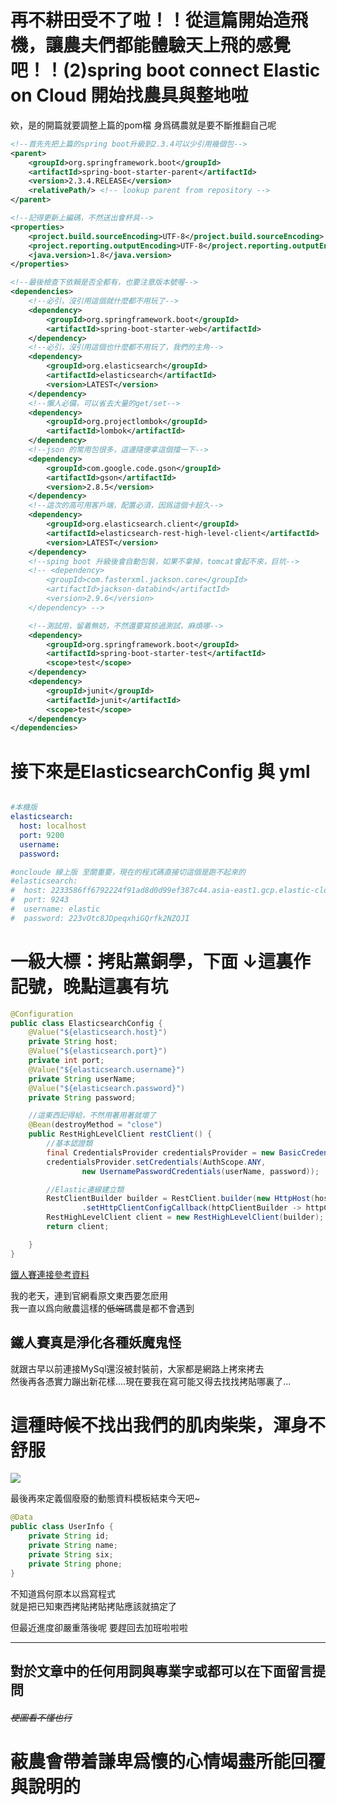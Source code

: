 # 再不耕田受不了啦！！從這篇開始造飛機，讓農夫們都能體驗天上飛的感覺吧！！(2)spring boot connect Elastic on Cloud  開始找農具與整地啦

欸，是的開篇就要調整上篇的pom檔
身爲碼農就是要不斷推翻自己呢  
```xml
<!--首先先把上篇的spring boot升級到2.3.4可以少引用幾個包-->
<parent>
    <groupId>org.springframework.boot</groupId>
    <artifactId>spring-boot-starter-parent</artifactId>
    <version>2.3.4.RELEASE</version>
    <relativePath/> <!-- lookup parent from repository -->
</parent>

<!--記得更新上編碼，不然送出會杯具-->
<properties>
    <project.build.sourceEncoding>UTF-8</project.build.sourceEncoding>
    <project.reporting.outputEncoding>UTF-8</project.reporting.outputEncoding>
    <java.version>1.8</java.version>
</properties>

<!--最後檢查下依賴是否全都有，也要注意版本號喔-->
<dependencies>
    <!--必引，沒引用這個就什麼都不用玩了-->
    <dependency>
        <groupId>org.springframework.boot</groupId>
        <artifactId>spring-boot-starter-web</artifactId>
    </dependency>
    <!--必引，沒引用這個也什麼都不用玩了，我們的主角-->
    <dependency>
        <groupId>org.elasticsearch</groupId>
        <artifactId>elasticsearch</artifactId>
        <version>LATEST</version>
    </dependency>
    <!--懶人必備，可以省去大量的get/set-->
    <dependency>
        <groupId>org.projectlombok</groupId>
        <artifactId>lombok</artifactId>
    </dependency>
    <!--json 的常用包很多，這邊隨便拿這個擋一下-->
    <dependency>
        <groupId>com.google.code.gson</groupId>
        <artifactId>gson</artifactId>
        <version>2.8.5</version>
    </dependency>
    <!--這次的高可用客戶端，配置必須，因爲這個卡超久-->
    <dependency>
        <groupId>org.elasticsearch.client</groupId>
        <artifactId>elasticsearch-rest-high-level-client</artifactId>
        <version>LATEST</version>
    </dependency>
    <!--sping boot 升級後會自動包裝，如果不拿掉，tomcat會起不來，巨坑-->
    <!-- <dependency>
        <groupId>com.fasterxml.jackson.core</groupId>
        <artifactId>jackson-databind</artifactId>
        <version>2.9.6</version>
    </dependency> -->

    <!--測試用，留着無妨，不然還要寫掠過測試，麻煩哪-->
    <dependency>
        <groupId>org.springframework.boot</groupId>
        <artifactId>spring-boot-starter-test</artifactId>
        <scope>test</scope>
    </dependency>
    <dependency>
        <groupId>junit</groupId>
        <artifactId>junit</artifactId>
        <scope>test</scope>
    </dependency>
</dependencies>
```
# 接下來是ElasticsearchConfig 與 yml
```yml

#本機版
elasticsearch:
  host: localhost
  port: 9200
  username:
  password:

#oncloude 線上版 至關重要，現在的程式碼直接切這個是跑不起來的
#elasticsearch:
#  host: 2233586ff6792224f91ad8d0d99ef387c44.asia-east1.gcp.elastic-cloud.com
#  port: 9243
#  username: elastic
#  password: 223vOtc8JDpeqxhiGQrfk2NZQJI

```
# 一級大標：拷貼黨銅學，下面 ↓這裏作記號，晚點這裏有坑 
```java
@Configuration
public class ElasticsearchConfig {
    @Value("${elasticsearch.host}")
    private String host;
    @Value("${elasticsearch.port}")
    private int port;
    @Value("${elasticsearch.username}")
    private String userName;
    @Value("${elasticsearch.password}")
    private String password;

    //這東西記得給，不然用著用著就壞了
    @Bean(destroyMethod = "close")
    public RestHighLevelClient restClient() {
        //基本認證類
        final CredentialsProvider credentialsProvider = new BasicCredentialsProvider();
        credentialsProvider.setCredentials(AuthScope.ANY,
                new UsernamePasswordCredentials(userName, password));

        //Elastic連線建立類
        RestClientBuilder builder = RestClient.builder(new HttpHost(host, port,null))
                .setHttpClientConfigCallback(httpClientBuilder -> httpClientBuilder.setDefaultCredentialsProvider(credentialsProvider));
        RestHighLevelClient client = new RestHighLevelClient(builder);
        return client;

    }
}
```
[鐵人賽連接參考資料](https://www.elastic.co/guide/en/elasticsearch/client/java-rest/current/java-rest-low-usage-initialization.html)

我的老天，連到官網看原文東西要怎麽用    
我一直以爲向敝農這樣的~~低端~~碼農是都不會遇到
## 鐵人賽真是淨化各種妖魔鬼怪    

就跟古早以前連接MySql還沒被封裝前，大家都是網路上拷來拷去    
然後再各憑實力蹦出新花樣....現在要我在寫可能又得去找找拷貼哪裏了...  

# 這種時候不找出我們的肌肉柴柴，渾身不舒服  

![](https://CY810912.github.io/th12img/springboot/frameWork.jpg)   

最後再來定義個廢廢的動態資料模板結束今天吧~

```java
@Data
public class UserInfo {
    private String id;
    private String name;
    private String six;
    private String phone;
}

```

不知道爲何原本以爲寫程式  
就是把已知東西拷貼拷貼拷貼應該就搞定了

但最近進度卻嚴重落後呢
要趕回去加班啦啦啦

---
## 對於文章中的任何用詞與專業字或都可以在下面留言提問 
###### ~~梗圖看不懂也行~~
# 蔽農會帶着謙卑爲懷的心情竭盡所能回覆與說明的